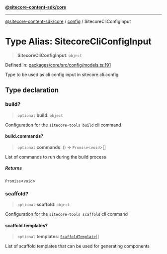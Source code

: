 [**@sitecore-content-sdk/core**](../../README.md)

***

[@sitecore-content-sdk/core](../../README.md) / [config](../README.md) / SitecoreCliConfigInput

# Type Alias: SitecoreCliConfigInput

> **SitecoreCliConfigInput**: `object`

Defined in: [packages/core/src/config/models.ts:191](https://github.com/Sitecore/content-sdk/blob/49730513e5708f82afd41a071847a7598aa586bb/packages/core/src/config/models.ts#L191)

Type to be used as cli config input in sitecore.cli.config

## Type declaration

### build?

> `optional` **build**: `object`

Configuration for the `sitecore-tools build` cli command

#### build.commands?

> `optional` **commands**: () => `Promise`\<`void`\>[]

List of commands to run during the build process

##### Returns

`Promise`\<`void`\>

### scaffold?

> `optional` **scaffold**: `object`

Configuration for the `sitecore-tools scaffold` cli command

#### scaffold.templates?

> `optional` **templates**: [`ScaffoldTemplate`](ScaffoldTemplate.md)[]

List of scaffold templates that can be used for generating components

